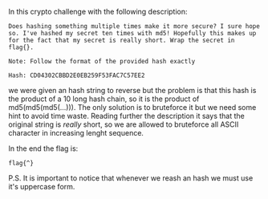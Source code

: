 In this crypto challenge with the following description:
```
Does hashing something multiple times make it more secure? I sure hope so. I've hashed my secret ten times with md5! Hopefully this makes up for the fact that my secret is really short. Wrap the secret in flag{}.

Note: Follow the format of the provided hash exactly

Hash: CD04302CBBD2E0EB259F53FAC7C57EE2
```
we were given an hash string to reverse but the problem is that this hash is the product of a 10 long hash chain, so it is the product of md5(md5(md5(...))). The only solution is to bruteforce it but we need some hint to avoid time waste. Reading further the description it says that the original string is *really* short, so we are allowed to bruteforce all ASCII character in increasing lenght sequence.

In the end the flag is:
```
flag{^}
```

P.S. It is important to notice that whenever we reash an hash we must use it's uppercase form.
